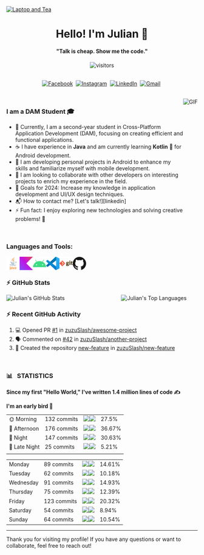 [![Laptop and Tea](https://raw.githubusercontent.com/zuzuSlash/Recursos/master/autumn-aesthetic.gif)](https://www.youtube.com/watch?v=SDkAGkd4NLc)

<p>
  <h1 align="center"><b>Hello! I'm Julian 👋</b></h1>
</p>

<p>
  <h4 align="center"><b>"Talk is cheap. Show me the code."</b></h4>
</p>

<p align="center">
    <img align="center" alt="visitors" src="https://gpvc.arturio.dev/zuzuSlash" />
</p>

<p align="center">
<br>
<a href="https://www.facebook.com/julian.romero.73"><img src="https://img.shields.io/badge/facebook-%231877F2.svg?&style=for-the-badge&logo=facebook&logoColor=white" alt="Facebook" /></a>&nbsp;
<a href="https://instagram.com/zuzu.slash"><img src="https://img.shields.io/badge/instagram-%23E4405F.svg?&style=for-the-badge&logo=instagram&logoColor=white" alt="Instagram" /></a>&nbsp;
<a href="https://www.linkedin.com/in/julian-romero-14b313233/"><img src="https://img.shields.io/badge/linkedin-%230077B5.svg?&style=for-the-badge&logo=linkedin&logoColor=white" alt="LinkedIn" /></a>&nbsp;
<a href="mailto:julianromero22@gmail.com?subject=Hello%20Julian"><img src="https://img.shields.io/badge/gmail-%23D14836.svg?&style=for-the-badge&logo=gmail&logoColor=white" alt="Gmail"/></a>&nbsp;
</p>

<br>

<img align="right" height="270px" alt="GIF" src="https://i.pinimg.com/originals/e4/26/70/e426702edf874b181aced1e2fa5c6cde.gif" />

### I am a DAM Student 🎓
- 🔭 Currently, I am a second-year student in Cross-Platform Application Development (DAM), focusing on creating efficient and functional applications.
- ☕ I have experience in **Java** and am currently learning **Kotlin** 🦙 for Android development.
- 🌱 I am developing personal projects in Android to enhance my skills and familiarize myself with mobile development.
- 👯 I am looking to collaborate with other developers on interesting projects to enrich my experience in the field.
- 🥅 Goals for 2024: Increase my knowledge in application development and UI/UX design techniques.
- 📬 How to contact me? [Let's talk!][linkedin]
- ⚡ Fun fact: I enjoy exploring new technologies and solving creative problems! :raised_hands:

<br>

### Languages and Tools: 

<img align="left" alt="Java" width="35px" src="https://raw.githubusercontent.com/github/explore/80688e429a7d4ef2fca1e82350fe8e3517d3494d/topics/java/java.png" />
<img align="left" alt="Kotlin" width="35px" src="https://raw.githubusercontent.com/github/explore/80688e429a7d4ef2fca1e82350fe8e3517d3494d/topics/kotlin/kotlin.png" />
<img align="left" alt="Android" width="35px" src="https://raw.githubusercontent.com/github/explore/80688e429a7d4ef2fca1e82350fe8e3517d3494d/topics/android/android.png" />
<img align="left" alt="Visual Studio Code" width="35px" src="https://raw.githubusercontent.com/github/explore/80688e429a7d4ef2fca1e82350fe8e3517d3494d/topics/visual-studio-code/visual-studio-code.png" />
<img align="left" alt="Git" width="35px" src="https://raw.githubusercontent.com/github/explore/80688e429a7d4ef2fca1e82350fe8e3517d3494d/topics/git/git.png" />
<img align="left" alt="GitHub" width="35px" src="https://raw.githubusercontent.com/github/explore/78df643247d429f6cc873026c0622819ad797942/topics/github/github.png" />
<br>
<br>

### :zap: GitHub Stats

<img align="left" src="https://github-readme-stats.vercel.app/api?username=zuzuSlash&show_icons=true&title_color=fff&icon_color=79ff97&text_color=efefef&bg_color=24292e" alt="Julian's GitHub Stats" width="60%">

<img src="https://github-readme-stats.vercel.app/api/top-langs/?username=zuzuSlash&show_icons=true&hide_border=true&theme=radical" width="37%" alt="Julian's Top Languages">

<br>

### :zap: Recent GitHub Activity

<!--START_SECTION:activity-->
1. 💻 Opened PR [#1](https://github.com/zuzuSlash/awesome-project/pull/1) in [zuzuSlash/awesome-project](https://github.com/zuzuSlash/awesome-project)
2. 🗣 Commented on [#42](https://github.com/zuzuSlash/another-project/issues/42) in [zuzuSlash/another-project](https://github.com/zuzuSlash/another-project)
3. 🎉 Created the repository [new-feature](https://github.com/zuzuSlash/new-feature) in [zuzuSlash/new-feature](https://github.com/zuzuSlash/new-feature)
<!--END_SECTION:activity-->

<br>

### 📊 &nbsp; STATISTICS

**Since my first "Hello World," I've written 1.4 million lines of code ✍️**

**I'm an early bird 🐤** 

| | | | |
| --- | --- | --- | --- |
|🌞 Morning                |132 commits         |![](https://via.placeholder.com/112x22/000000/000000?text=+)![](https://via.placeholder.com/288x22/b8b8b8/b8b8b8?=text=+)|27.5%|
|🌆 Afternoon              |176 commits         |![](https://via.placeholder.com/148x22/000000/000000?text=+)![](https://via.placeholder.com/252x22/b8b8b8/b8b8b8?=text=+)|36.67%|
|🌃 Night                  |147 commits         |![](https://via.placeholder.com/124x22/000000/000000?text=+)![](https://via.placeholder.com/276x22/b8b8b8/b8b8b8?=text=+)|30.63%|
|🌙 Late Night             |25 commits          |![](https://via.placeholder.com/20x22/000000/000000?text=+)![](https://via.placeholder.com/380x22/b8b8b8/b8b8b8?=text=+)|5.21%|
| | | | |

| | | | |
| --- | --- | --- | --- |
|Monday                  |89 commits          |![](https://via.placeholder.com/60x22/000000/000000?text=+)![](https://via.placeholder.com/340x22/b8b8b8/b8b8b8?=text=+)|14.61%|
|Tuesday                 |62 commits          |![](https://via.placeholder.com/40x22/000000/000000?text=+)![](https://via.placeholder.com/360x22/b8b8b8/b8b8b8?=text=+)|10.18%|
|Wednesday               |91 commits          |![](https://via.placeholder.com/60x22/000000/000000?text=+)![](https://via.placeholder.com/340x22/b8b8b8/b8b8b8?=text=+)|14.93%|
|Thursday                |75 commits          |![](https://via.placeholder.com/60x22/000000/000000?text=+)![](https://via.placeholder.com/340x22/b8b8b8/b8b8b8?=text=+)|12.39%|
|Friday                  |123 commits         |![](https://via.placeholder.com/100x22/000000/000000?text=+)![](https://via.placeholder.com/300x22/b8b8b8/b8b8b8?=text=+)|20.32%|
|Saturday                |54 commits          |![](https://via.placeholder.com/40x22/000000/000000?text=+)![](https://via.placeholder.com/360x22/b8b8b8/b8b8b8?=text=+)|8.94%|
|Sunday                  |64 commits          |![](https://via.placeholder.com/50x22/000000/000000?text=+)![](https://via.placeholder.com/350x22/b8b8b8/b8b8b8?=text=+)|10.54%|

---

Thank you for visiting my profile! If you have any questions or want to collaborate, feel free to reach out!
